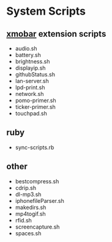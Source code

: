 # System Scripts


## [xmobar](https://codeberg.org/xmobar/xmobar) extension scripts
- audio.sh
- battery.sh
- brightness.sh
- displayip.sh
- githubStatus.sh
- lan-server.sh
- lpd-print.sh
- network.sh
- pomo-primer.sh
- ticker-primer.sh
- touchpad.sh

## ruby
- sync-scripts.rb

## other
- bestcompress.sh
- cdrip.sh
- dl-mp3.sh
- iphonefileParser.sh
- makedirs.sh
- mp4togif.sh
- rfid.sh
- screencapture.sh
- spaces.sh
